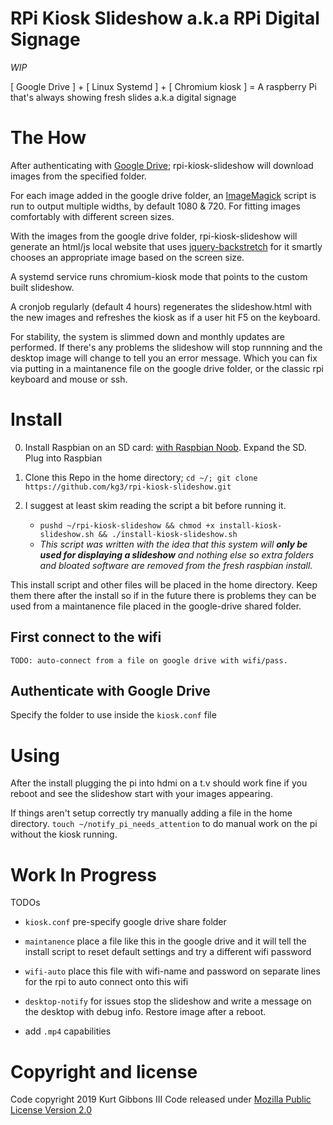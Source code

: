 # RPi Kiosk Slideshow a.k.a RPi Digital Signage

*WIP*

[ Google Drive ] + [ Linux Systemd ] + [ Chromium kiosk ] = A raspberry Pi that's always showing fresh slides a.k.a digital signage

# The How

After authenticating with [Google Drive](https://github.com/odeke-em/drive); rpi-kiosk-slideshow will download images from the specified folder.

For each image added in the google drive folder, an [ImageMagick](https://www.imagemagick.org/Usage/) script is run to output multiple widths, by default 1080 & 720. For fitting images comfortably with different screen sizes.

With the images from the google drive folder, rpi-kiosk-slideshow will generate an html/js local website that uses [jquery-backstretch](https://github.com/jquery-backstretch/jquery-backstretch) for it smartly chooses an appropriate image based on the screen size.

A systemd service runs chromium-kiosk mode that points to the custom built slideshow.

A cronjob regularly (default 4 hours) regenerates the slideshow.html with the new images and refreshes the kiosk as if a user hit F5 on the keyboard.

For stability, the system is slimmed down and monthly updates are performed. If there's any problems the slideshow will stop runnning and the desktop image will change to tell you an error message. Which you can fix via putting in a maintanence file on the google drive folder, or the classic rpi keyboard and mouse or ssh.

# Install

0. Install Raspbian on an SD card: [with Raspbian Noob](https://projects.raspberrypi.org/en/projects/noobs-install). Expand the SD. Plug into Raspbian

1. Clone this Repo in the home directory; `cd ~/; git clone https://github.com/kg3/rpi-kiosk-slideshow.git`

2. I suggest at least skim reading the script a bit before running it.

    - `pushd ~/rpi-kiosk-slideshow && chmod +x install-kiosk-slideshow.sh && ./install-kiosk-slideshow.sh`
    - *This script was written with the idea that this system will **only be used for displaying a slideshow** and nothing else so extra folders and bloated software are removed from the fresh raspbian install.*



This install script and other files will be placed in the home directory. Keep them there after the install so if in the future there is problems they can be used from a maintanence file placed in the google-drive shared folder.




## First connect to the wifi

    TODO: auto-connect from a file on google drive with wifi/pass.

## Authenticate with Google Drive

Specify the folder to use inside the `kiosk.conf` file

# Using

After the install plugging the pi into hdmi on a t.v should work fine if you reboot and see the slideshow start with your images appearing.

If things aren't setup correctly try manually adding a file in the home directory. `touch ~/notify_pi_needs_attention` to do manual work on the pi without the kiosk running.


# Work In Progress

TODOs

- `kiosk.conf` pre-specify google drive share folder

- `maintanence` place a file like this in the google drive and it will tell the install script to reset default settings and try a different wifi password

- `wifi-auto` place this file with wifi-name and password on separate lines for the rpi to auto connect onto this wifi

- `desktop-notify` for issues stop the slideshow and write a message on the desktop with debug info. Restore image after a reboot.
- add `.mp4` capabilities



# Copyright and license

Code copyright 2019 Kurt Gibbons III Code released under [Mozilla Public License Version 2.0](https://mozilla.org/MPL/2.0/)
